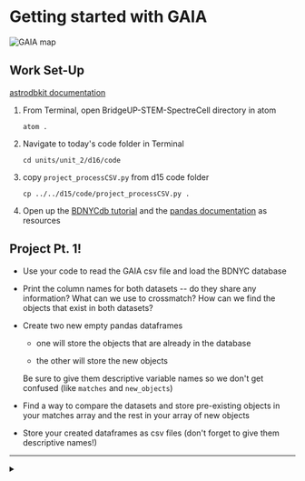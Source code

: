 # Getting started with GAIA

![GAIA map](https://3c1703fe8d.site.internapcdn.net/newman/gfx/news/hires/2018/astronomerso.jpg)

## Work Set-Up

[astrodbkit documentation](https://astrodbkit.readthedocs.io/en/latest/index.html)

1. From Terminal, open BridgeUP-STEM-SpectreCell directory in atom

    `atom .`

2. Navigate to today's code folder in Terminal

    `cd units/unit_2/d16/code`

3. copy `project_processCSV.py` from d15 code folder

    `cp ../../d15/code/project_processCSV.py .`

4. Open up the [BDNYCdb tutorial](https://github.com/BDNYC/BDNYCdb/blob/master/tutorial/tutorial.md) and the [pandas documentation](http://pandas.pydata.org/pandas-docs/stable/) as resources


## Project Pt. 1!

- Use your code to read the GAIA csv file and load the BDNYC database

- Print the column names for both datasets -- do they share any information? What can we use to crossmatch? How can we find the objects that exist in both datasets?

- Create two new empty pandas dataframes

  - one will store the objects that are already in the database

  - the other will store the new objects

  Be sure to give them descriptive variable names so we don't get confused (like `matches` and `new_objects`)

- Find a way to compare the datasets and store pre-existing objects in your matches array and the rest in your array of new objects

- Store your created dataframes as csv files (don't forget to give them descriptive names!)





<hr>

<details><summary></summary>
  <p>
  - http://docs.astropy.org/en/stable/coordinates/matchsep.html#matching-catalogs

  - https://www.programcreek.com/python/example/87926/astropy.coordinates.match_coordinates_sky
  </p>
</details>
